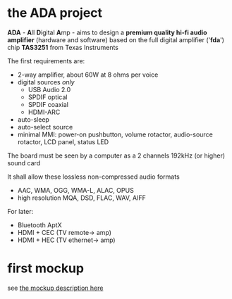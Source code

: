 # the ADA project

**ADA** - **A**ll **D**igital **A**mp - aims to design a **premium quality hi-fi audio amplifier** (hardware and software) based on the full digital amplifier ('**fda**') chip **TAS3251** from Texas Instruments

The first requirements are:
- 2-way amplifier, about 60W at 8 ohms per voice
- digital sources *only*
  * USB Audio 2.0
  * SPDIF optical
  * SPDIF coaxial
  * HDMI-ARC
- auto-sleep
- auto-select source
- minimal MMI: power-on pushbutton, volume rotactor, audio-source rotactor, LCD panel, status LED

The board must be seen by a computer as a 2 channels 192kHz (or higher) sound card

It shall allow these lossless non-compressed audio formats
- AAC, WMA, OGG, WMA-L, ALAC, OPUS
- high resolution MQA, DSD, FLAC, WAV, AIFF

For later:
- Bluetooth AptX
- HDMI + CEC (TV remote-> amp)
- HDMI + HEC (TV ethernet-> amp)

# first mockup
see [the mockup description here](mockup.md)
